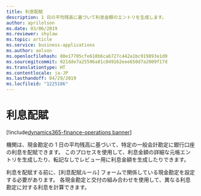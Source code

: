 ```yaml
---
title: 利息配賦
description: 1 日の平均残高に基づいて利息金額のエントリを生成します。
author: aprilolson
ms.date: 03/06/2019
ms.reviewer: shylaw
ms.topic: article
ms.service: business-applications
ms.author: aolson
ms.openlocfilehash: 80e17705cfe618b6cab727c442a1bc919893e1d0
ms.sourcegitcommit: 921dde7a25596a81c049162eee650d7a2009f17d
ms.translationtype: HT
ms.contentlocale: ja-JP
ms.lasthandoff: 04/29/2019
ms.locfileid: "1225186"
---
```

# <a name="interest-distribution"></a>利息配賦 
[!include[dynamics365-finance-operations banner](../includes/dynamics365-finance-operations.md)]


機関は、現金勘定の 1 日の平均残高に基づいて、特定の一般会計勘定に銀行口座の利息を配賦できます。 このプロセスを使用して、利息金額の詳細な元帳エントリを生成したり、転記なしでレビュー用に利息金額を生成したりできます。

利息を配賦する前に、[利息配賦ルール] フォームで関係している現金勘定を設定する必要があります。 各現金勘定と交付の組み合わせを使用して、異なる利息勘定に対する利息を計算できます。

